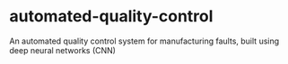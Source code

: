 # automated-quality-control
An automated quality control system for manufacturing faults, built using deep neural networks (CNN)
